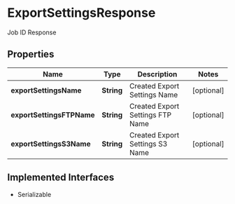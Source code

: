 

# ExportSettingsResponse

Job ID Response

## Properties

| Name | Type | Description | Notes |
|------------ | ------------- | ------------- | -------------|
|**exportSettingsName** | **String** | Created Export Settings Name |  [optional] |
|**exportSettingsFTPName** | **String** | Created Export Settings FTP Name |  [optional] |
|**exportSettingsS3Name** | **String** | Created Export Settings S3 Name |  [optional] |


## Implemented Interfaces

* Serializable


